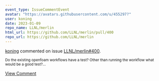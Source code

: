 ```yaml
---
event_type: IssueCommentEvent
avatar: "https://avatars.githubusercontent.com/u/455297?"
user: koning
date: 2023-01-09
repo_name: LLNL/merlin
html_url: https://github.com/LLNL/merlin/pull/400
repo_url: https://github.com/LLNL/merlin
---
```


<a href='https://github.com/koning' target='_blank'>koning</a> commented on issue <a href='https://github.com/LLNL/merlin/pull/400' target='_blank'>LLNL/merlin#400</a>.

<small>Do the existing openfoam workflows have a test? Other than running the workflow what would be a good test?...</small>

<a href='https://github.com/LLNL/merlin/pull/400' target='_blank'>View Comment</a>